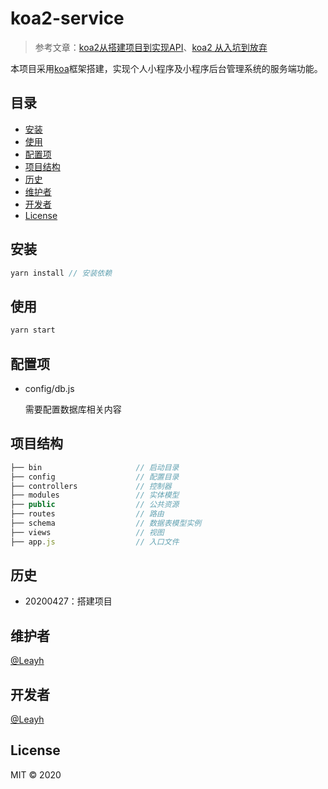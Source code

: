 # koa2-service

>  参考文章：[koa2从搭建项目到实现API](https://www.jianshu.com/p/3e35db2c8d6c)、[koa2 从入坑到放弃](https://www.jianshu.com/p/bb72104a3a01)

本项目采用[koa](https://github.com/koajs/koa)框架搭建，实现个人小程序及小程序后台管理系统的服务端功能。

## 目录

- [安装](#安装)
- [使用](#使用)
- [配置项](#配置项)
- [项目结构](#项目结构)
- [历史](#历史)
- [维护者](#维护者)
- [开发者](#开发者)
- [License](#license)

## 安装

```javascript
yarn install // 安装依赖
```

## 使用

```javascript
yarn start
```

## 配置项

- config/db.js

  需要配置数据库相关内容

## 项目结构

```javascript
├── bin                     // 启动目录
├── config                  // 配置目录
├── controllers             // 控制器
├── modules                 // 实体模型
├── public                  // 公共资源
├── routes                  // 路由
├── schema                  // 数据表模型实例
├── views                   // 视图
├── app.js                  // 入口文件
```

## 历史

- 20200427：搭建项目

## 维护者

[@Leayh](https://github.com/xiaxiangyun)

## 开发者

[@Leayh](https://github.com/xiaxiangyun)

## License

MIT © 2020
